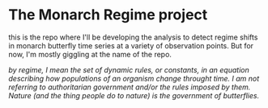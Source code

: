 # The Monarch Regime project

this is the repo where I'll be developing the analysis to detect regime shifts in monarch butterfly time series at a variety of observation points. But for now, I'm mostly giggling at the name of the repo.

*by regime, I mean the set of dynamic rules, or constants, in an equation describing how populations of an organism change throught time. I am not referring to authoritarian government and/or the rules imposed by them. Nature (and the thing people do to nature) is the government of butterflies.*
